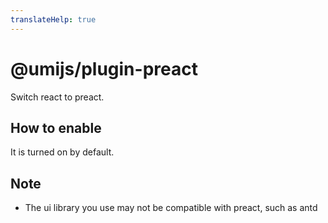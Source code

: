 ```yaml
---
translateHelp: true
---
```


# @umijs/plugin-preact


Switch react to preact.

## How to enable

It is turned on by default.

## Note

* The ui library you use may not be compatible with preact, such as antd
